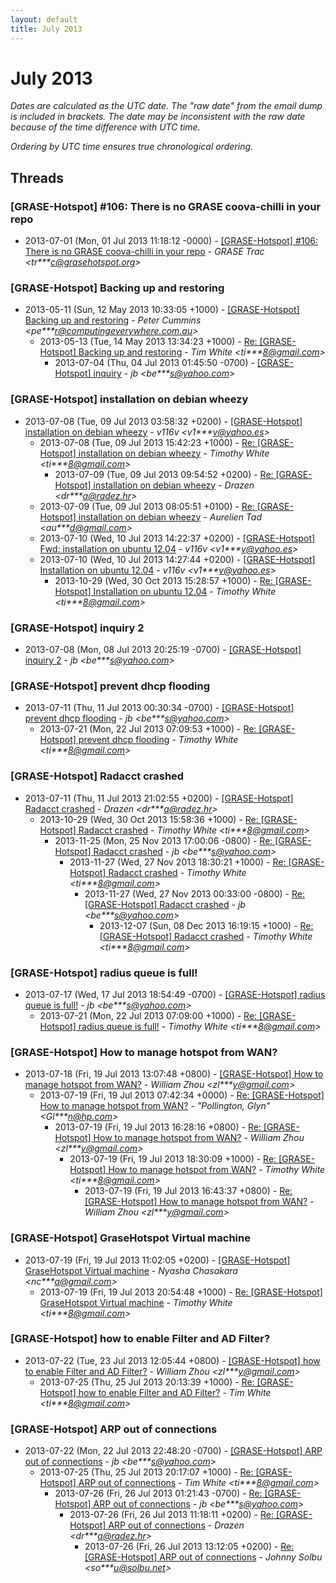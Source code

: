 ```yaml
---
layout: default
title: July 2013
---
```


# July 2013

_Dates are calculated as the UTC date. The "raw date" from the email dump is included in brackets. The date may be inconsistent with the raw date because of the time difference with UTC time._

_Ordering by UTC time ensures true chronological ordering._

## Threads

### [GRASE-Hotspot] #106: There is no GRASE coova-chilli in your repo
+ 2013-07-01 (Mon, 01 Jul 2013 11:18:12 -0000) - [[GRASE-Hotspot] #106: There is no GRASE coova-chilli in your repo](/archive/2013/07/bb4a69fe12d8f9d2cb4df81ac143c09cbe594b73fb254592680e261e18f3a601) - _GRASE Trac \<tr***c@grasehotspot.org\>_

### [GRASE-Hotspot] Backing up and restoring
+ 2013-05-11 (Sun, 12 May 2013 10:33:05 +1000) - [[GRASE-Hotspot] Backing up and restoring](/archive/2013/05/747ecab47ba7800ee3b29f4623b5d7eed7c5349cc77890188790c24654dc78bd) - _Peter Cummins \<pe***r@computingeverywhere.com.au\>_
  + 2013-05-13 (Tue, 14 May 2013 13:34:23 +1000) - [Re: [GRASE-Hotspot] Backing up and restoring](/archive/2013/05/42c9008771176b9f86a30ad0e2b9faba41e89072ca6fdee048bf3c60d161dda9) - _Tim White \<ti***8@gmail.com\>_
    + 2013-07-04 (Thu, 04 Jul 2013 01:45:50 -0700) - [[GRASE-Hotspot] inquiry](/archive/2013/07/9bc56c9289c586b1f29ce9e8d36404cbd20c0aa1594780f0715962a66d881b19) - _jb \<be***s@yahoo.com\>_

### [GRASE-Hotspot] installation on debian wheezy
+ 2013-07-08 (Tue, 09 Jul 2013 03:58:32 +0200) - [[GRASE-Hotspot] installation on debian wheezy](/archive/2013/07/0c5f992281697e0fc6a585e87df14d6316c9e959a25eb0ab384c49963c9071dc) - _v116v \<v1***v@yahoo.es\>_
  + 2013-07-08 (Tue, 09 Jul 2013 15:42:23 +1000) - [Re: [GRASE-Hotspot] installation on debian wheezy](/archive/2013/07/befb8ee350f23d764685ec20376304c2e14008fdb7c9369b279cbf8ce5d98e55) - _Timothy White \<ti***8@gmail.com\>_
    + 2013-07-09 (Tue, 09 Jul 2013 09:54:52 +0200) - [Re: [GRASE-Hotspot] installation on debian wheezy](/archive/2013/07/48a21ae51a87cb125fd1be9f27c73e1e9e93762b060a8327172cf324a64622db) - _Drazen \<dr***a@radez.hr\>_
  + 2013-07-09 (Tue, 09 Jul 2013 08:05:51 +0100) - [Re: [GRASE-Hotspot] installation on debian wheezy](/archive/2013/07/51616a1a13153e5c1daad31fd89c116a79a24b7e19f6335c5e1c94c4edd24821) - _Aurelien Tad \<au***d@gmail.com\>_
  + 2013-07-10 (Wed, 10 Jul 2013 14:22:37 +0200) - [[GRASE-Hotspot] Fwd: installation on ubuntu 12.04](/archive/2013/07/e263537fb6d110f15c78636b8933759d48d3950f13ca460f885ad4121b7d869f) - _v116v \<v1***v@yahoo.es\>_
  + 2013-07-10 (Wed, 10 Jul 2013 14:27:44 +0200) - [[GRASE-Hotspot] Installation on ubuntu 12.04](/archive/2013/07/b6a38b013d23f6ea4a674699bf2014f7e8c9aceef1bb6b66172f679084c94862) - _v116v \<v1***v@yahoo.es\>_
    + 2013-10-29 (Wed, 30 Oct 2013 15:28:57 +1000) - [Re: [GRASE-Hotspot] Installation on ubuntu 12.04](/archive/2013/10/70ff49fee26cbcf141ccd9b40b45b3e4f458ca0316ec76678807c0562bf93d4e) - _Timothy White \<ti***8@gmail.com\>_

### [GRASE-Hotspot] inquiry 2
+ 2013-07-08 (Mon, 08 Jul 2013 20:25:19 -0700) - [[GRASE-Hotspot] inquiry 2](/archive/2013/07/f5d85ccd982e61a7ceb4d58315cea9b0fc1f501d35d1b10897b26b7d47423483) - _jb \<be***s@yahoo.com\>_

### [GRASE-Hotspot] prevent dhcp flooding
+ 2013-07-11 (Thu, 11 Jul 2013 00:30:34 -0700) - [[GRASE-Hotspot] prevent dhcp flooding](/archive/2013/07/f2f1d954888443922cadd075a6949943e90840bf0f0b1cde335fc79e3b6734da) - _jb \<be***s@yahoo.com\>_
  + 2013-07-21 (Mon, 22 Jul 2013 07:09:53 +1000) - [Re: [GRASE-Hotspot] prevent dhcp flooding](/archive/2013/07/c1b65fe7e2b12d283782bd3cb4a38a1caebadb6473c848514057279a9d229db3) - _Timothy White \<ti***8@gmail.com\>_

### [GRASE-Hotspot] Radacct crashed
+ 2013-07-11 (Thu, 11 Jul 2013 21:02:55 +0200) - [[GRASE-Hotspot] Radacct crashed](/archive/2013/07/0720b8d61773abc8264062c726e216d41ae87fd6eca19ad7bf990f6317e98dac) - _Drazen \<dr***a@radez.hr\>_
  + 2013-10-29 (Wed, 30 Oct 2013 15:58:36 +1000) - [Re: [GRASE-Hotspot] Radacct crashed](/archive/2013/10/104d0b1899fd86db6a79a6e223071ad2693b9f9caae3471565a77b7661e05d69) - _Timothy White \<ti***8@gmail.com\>_
    + 2013-11-25 (Mon, 25 Nov 2013 17:00:06 -0800) - [Re: [GRASE-Hotspot] Radacct crashed](/archive/2013/11/36294a3420f610a95b23e8f927b24121d437cc5333787108babc2a17751a7433) - _jb \<be***s@yahoo.com\>_
      + 2013-11-27 (Wed, 27 Nov 2013 18:30:21 +1000) - [Re: [GRASE-Hotspot] Radacct crashed](/archive/2013/11/56e318ad862d0430c598ab426c3b84879f93a55f75e62b977d1746b4e78a6d76) - _Timothy White \<ti***8@gmail.com\>_
        + 2013-11-27 (Wed, 27 Nov 2013 00:33:00 -0800) - [Re: [GRASE-Hotspot] Radacct crashed](/archive/2013/11/13c48fadd1c97f6a0c818a129844ac55a49aee4938de4b504b909e89c9e51875) - _jb \<be***s@yahoo.com\>_
          + 2013-12-07 (Sun, 08 Dec 2013 16:19:15 +1000) - [Re: [GRASE-Hotspot] Radacct crashed](/archive/2013/12/d8726e46a468e7331f7cafa82cece4413cb70abbcdf33b03151565a5d02a7b5e) - _Timothy White \<ti***8@gmail.com\>_

### [GRASE-Hotspot] radius queue is full!
+ 2013-07-17 (Wed, 17 Jul 2013 18:54:49 -0700) - [[GRASE-Hotspot] radius queue is full!](/archive/2013/07/f907436369fb6b70051bc96315329ec50b6a2e581545d861cca901d93e462ea6) - _jb \<be***s@yahoo.com\>_
  + 2013-07-21 (Mon, 22 Jul 2013 07:09:00 +1000) - [Re: [GRASE-Hotspot] radius queue is full!](/archive/2013/07/0e00a753a6f361eea326e6cf3ab1c0f4d49b8a5b736f2ea7e60dd457273e3ef7) - _Timothy White \<ti***8@gmail.com\>_

### [GRASE-Hotspot] How to manage hotspot from WAN?
+ 2013-07-18 (Fri, 19 Jul 2013 13:07:48 +0800) - [[GRASE-Hotspot] How to manage hotspot from WAN?](/archive/2013/07/fc4da03c92d1cdab7b5d1bdafaf267e93a8983053b6662cf671d7cc5bc704ea7) - _William Zhou \<zl***y@gmail.com\>_
  + 2013-07-19 (Fri, 19 Jul 2013 07:42:34 +0000) - [Re: [GRASE-Hotspot] How to manage hotspot from WAN?](/archive/2013/07/54219c0f15f6afd4684fbf48cbfebdbb0c51ef20c16dc22338e98c9e178697d7) - _"Pollington, Glyn" \<Gl***n@hp.com\>_
    + 2013-07-19 (Fri, 19 Jul 2013 16:28:16 +0800) - [Re: [GRASE-Hotspot] How to manage hotspot from WAN?](/archive/2013/07/e7a370aff0879130cd1baf8aaf846cc3095247ec4ea1e5918c6d955e7ec52517) - _William Zhou \<zl***y@gmail.com\>_
      + 2013-07-19 (Fri, 19 Jul 2013 18:30:09 +1000) - [Re: [GRASE-Hotspot] How to manage hotspot from WAN?](/archive/2013/07/f50539bc6c40bb21791cc23844bbe62ad2d98c8bdf00a1d80f1d23431b9a7199) - _Timothy White \<ti***8@gmail.com\>_
        + 2013-07-19 (Fri, 19 Jul 2013 16:43:37 +0800) - [Re: [GRASE-Hotspot] How to manage hotspot from WAN?](/archive/2013/07/5b0573849607eaf7b634a8bb918de3d02267132cd439142720bab2cf131fb3ac) - _William Zhou \<zl***y@gmail.com\>_

### [GRASE-Hotspot] GraseHotspot Virtual machine
+ 2013-07-19 (Fri, 19 Jul 2013 11:02:05 +0200) - [[GRASE-Hotspot] GraseHotspot Virtual machine](/archive/2013/07/ef97345501713a72b3963c530b6e7650bdb9185a0d2bc481b9eeed86935e667a) - _Nyasha Chasakara \<nc***a@gmail.com\>_
  + 2013-07-19 (Fri, 19 Jul 2013 20:54:48 +1000) - [Re: [GRASE-Hotspot] GraseHotspot Virtual machine](/archive/2013/07/999193c5bed711471ee9c32a88443b78b74c40b84f7e1f641fe61bda72379812) - _Timothy White \<ti***8@gmail.com\>_

### [GRASE-Hotspot] how to enable Filter and AD Filter?
+ 2013-07-22 (Tue, 23 Jul 2013 12:05:44 +0800) - [[GRASE-Hotspot] how to enable Filter and AD Filter?](/archive/2013/07/90feae5de5d8561a7c1b1f9d9965bad9867f0aa4e5e11ab94616f44f44c89b54) - _William Zhou \<zl***y@gmail.com\>_
  + 2013-07-25 (Thu, 25 Jul 2013 20:13:39 +1000) - [Re: [GRASE-Hotspot] how to enable Filter and AD Filter?](/archive/2013/07/e4d64d780b6076d61770ecf898592b2d7eea52c26b2b1db5792205bd309336a5) - _Tim White \<ti***8@gmail.com\>_

### [GRASE-Hotspot] ARP out of connections
+ 2013-07-22 (Mon, 22 Jul 2013 22:48:20 -0700) - [[GRASE-Hotspot] ARP out of connections](/archive/2013/07/1c2ed871f1b3ddd1609dfcb3c4e50145b83267886db8211eadd590e4f2d16948) - _jb \<be***s@yahoo.com\>_
  + 2013-07-25 (Thu, 25 Jul 2013 20:17:07 +1000) - [Re: [GRASE-Hotspot] ARP out of connections](/archive/2013/07/25464956c8cf55e1e0c593a6342ff8442b36e91415181473720e1c178877c214) - _Tim White \<ti***8@gmail.com\>_
    + 2013-07-26 (Fri, 26 Jul 2013 01:21:43 -0700) - [Re: [GRASE-Hotspot] ARP out of connections](/archive/2013/07/ac617eb7fcc11a4e584f09d4a36e0d787a8761d32bc6299be1741c8d7819ee6f) - _jb \<be***s@yahoo.com\>_
      + 2013-07-26 (Fri, 26 Jul 2013 11:18:11 +0200) - [Re: [GRASE-Hotspot] ARP out of connections](/archive/2013/07/9c164b2f9a8ebee4a2511f53aae2b86871658212a29467edb42f54341f6169ff) - _Drazen \<dr***a@radez.hr\>_
        + 2013-07-26 (Fri, 26 Jul 2013 13:12:05 +0200) - [Re: [GRASE-Hotspot] ARP out of connections](/archive/2013/07/2ec15d90d5f1c470c7bc76ae26a724146d711c60367ff5d86565f2182984f381) - _Johnny Solbu \<so***u@solbu.net\>_

